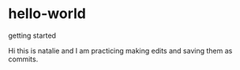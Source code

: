 # hello-world
getting started

Hi this is natalie and I am practicing making edits and saving them as commits. 
